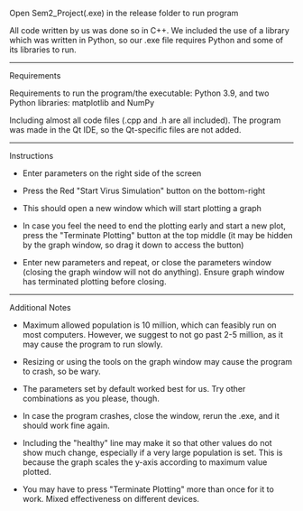 Open Sem2_Project(.exe) in the release folder 
to run program

All code written by us was done so in C++. We 
included the use of a library which was written 
in Python, so our .exe file requires Python and
some of its libraries to run.

**************************************************
Requirements

Requirements to run the program/the executable:
Python 3.9, and two Python libraries: matplotlib
and NumPy

Including almost all code files (.cpp and .h are all
included). The program was made in the Qt IDE, so 
the Qt-specific files are not added.

**************************************************
Instructions

- Enter parameters on the right side of the screen

- Press the Red "Start Virus Simulation" button on 
the bottom-right

- This should open a new window which will start 
plotting a graph

- In case you feel the need to end the plotting 
early and start a new plot, press the "Terminate 
Plotting" button at the top middle (it may be 
hidden by the graph window, so drag it down
to access the button)

- Enter new parameters and repeat, or close the
parameters window (closing the graph window will
not do anything). Ensure graph window has 
terminated plotting before closing.


**************************************************
Additional Notes

- Maximum allowed population is 10 million, which can
feasibly run on most computers. However, we suggest
to not go past 2-5 million, as it may cause the program
to run slowly.

- Resizing or using the tools on the graph window
may cause the program to crash, so be wary.

- The parameters set by default worked best for us.
Try other combinations as you please, though.

- In case the program crashes, close the window,
rerun the .exe, and it should work fine again.

- Including the "healthy" line may make it so that 
other values do not show much change, especially if a 
very large population is set. This is because the
graph scales the y-axis according to maximum value
plotted.

- You may have to press "Terminate Plotting" more
than once for it to work. Mixed effectiveness on 
different devices. 
